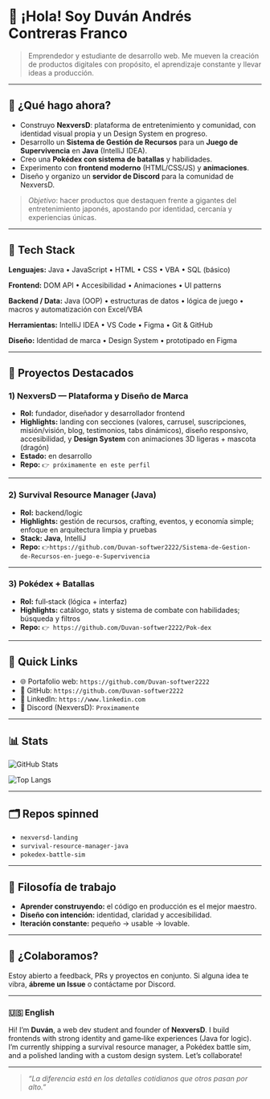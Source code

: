 # 👋 ¡Hola! Soy **Duván Andrés Contreras Franco**

> Emprendedor y estudiante de desarrollo web. Me mueven la creación de productos digitales con propósito, el aprendizaje constante y llevar ideas a producción.

---

## 🚀 ¿Qué hago ahora?

* Construyo **NexversD**: plataforma de entretenimiento y comunidad, con identidad visual propia y un Design System en progreso.
* Desarrollo un **Sistema de Gestión de Recursos** para un **Juego de Supervivencia** en **Java** (IntelliJ IDEA).
* Creo una **Pokédex con sistema de batallas** y habilidades.
* Experimento con **frontend moderno** (HTML/CSS/JS) y **animaciones**.
* Diseño y organizo un **servidor de Discord** para la comunidad de NexversD.

> *Objetivo*: hacer productos que destaquen frente a gigantes del entretenimiento japonés, apostando por identidad, cercanía y experiencias únicas.

---

## 🧰 Tech Stack

**Lenguajes:** Java • JavaScript • HTML • CSS • VBA • SQL (básico)

**Frontend:** DOM API • Accesibilidad • Animaciones • UI patterns

**Backend / Data:** Java (OOP) • estructuras de datos • lógica de juego • macros y automatización con Excel/VBA

**Herramientas:** IntelliJ IDEA • VS Code • Figma • Git & GitHub

**Diseño:** Identidad de marca • Design System • prototipado en Figma

---

## 🧩 Proyectos Destacados

### 1) NexversD — Plataforma y Diseño de Marca

* **Rol:** fundador, diseñador y desarrollador frontend
* **Highlights:** landing con secciones (valores, carrusel, suscripciones, misión/visión, blog, testimonios, tabs dinámicos), diseño responsivo, accesibilidad, y **Design System** con animaciones 3D ligeras + mascota (dragón)
* **Estado:** en desarrollo
* **Repo:** `👉 próximamente en este perfil`

---

### 2) Survival Resource Manager (Java)

* **Rol:** backend/logic
* **Highlights:** gestión de recursos, crafting, eventos, y economía simple; enfoque en arquitectura limpia y pruebas
* **Stack:** **Java**, IntelliJ
* **Repo:** `👉https://github.com/Duvan-softwer2222/Sistema-de-Gestion-de-Recursos-en-juego-e-Supervivencia`

---

### 3) Pokédex + Batallas

* **Rol:** full‑stack (lógica + interfaz)
* **Highlights:** catálogo, stats y sistema de combate con habilidades; búsqueda y filtros
* **Repo:** `👉 https://github.com/Duvan-softwer2222/Pok-dex`

---

## 📌 Quick Links 

* 🌐 Portafolio web: `https://github.com/Duvan-softwer2222`
* 🐙 GitHub: `https://github.com/Duvan-softwer2222`
* 💼 LinkedIn: `https://www.linkedin.com`
* 💬 Discord (NexversD): `Proximamente`

---

## 📊 Stats 

![GitHub Stats](https://github-readme-stats.vercel.app/api?username=Duvan-softwer2222\&show_icons=true)

![Top Langs](https://github-readme-stats.vercel.app/api/top-langs/?username=Duvan-softwer2222\&layout=compact)

---

## 🗂️ Repos spinned

* `nexversd-landing`
* `survival-resource-manager-java`
* `pokedex-battle-sim`
  
---

## 🧠 Filosofía de trabajo

* **Aprender construyendo:** el código en producción es el mejor maestro.
* **Diseño con intención:** identidad, claridad y accesibilidad.
* **Iteración constante:** pequeño → usable → lovable.

---

## 🤝 ¿Colaboramos?

Estoy abierto a feedback, PRs y proyectos en conjunto. Si alguna idea te vibra, **ábreme un Issue** o contáctame por Discord.

---

### 🇺🇸 English

Hi! I’m **Duván**, a web dev student and founder of **NexversD**. I build frontends with strong identity and game‑like experiences (Java for logic). I’m currently shipping a survival resource manager, a Pokédex battle sim, and a polished landing with a custom design system. Let’s collaborate!

---

> *“La diferencia está en los detalles cotidianos que otros pasan por alto.”*
